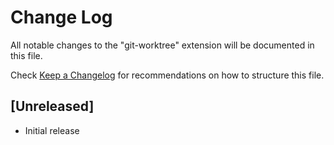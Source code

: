 # Change Log

All notable changes to the "git-worktree" extension will be documented in this file.

Check [Keep a Changelog](http://keepachangelog.com/) for recommendations on how to structure this file.

## [Unreleased]

-   Initial release
